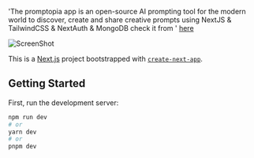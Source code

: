 'The promptopia app is an open-source AI prompting tool for the modern world to discover, create and share creative prompts using NextJS & TailwindCSS & NextAuth & MongoDB check it from ' 
[here](https://promptopia-indol-three.vercel.app/)


![ScreenShot](https://i.pinimg.com/564x/da/e6/f8/dae6f826ee2f36b7c8e1122faa0318d0.jpg)


This is a [Next.js](https://nextjs.org/) project bootstrapped with [`create-next-app`](https://github.com/vercel/next.js/tree/canary/packages/create-next-app).

## Getting Started

First, run the development server:

```bash
npm run dev
# or
yarn dev
# or
pnpm dev
```

